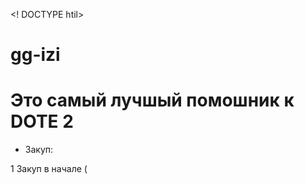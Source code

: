 <! DOCTYPE htil>
# gg-izi
<h1>Это самый лучшый помошник к DOTE 2</h1>
<ul><li>Закуп:</ul>1 Закуп в начале (</li> 
